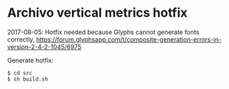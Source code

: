# Archivo vertical metrics hotfix

2017-08-05: Hotfix needed because Glyphs cannot generate fonts correctly, https://forum.glyphsapp.com/t/composite-generation-errors-in-version-2-4-2-1045/6975

Generate hotfix:
```
$ cd src
$ sh build.sh
```